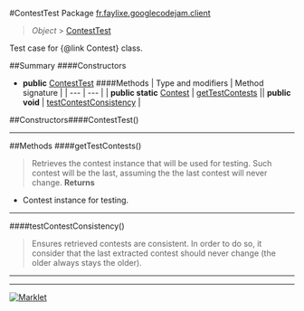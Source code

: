 #ContestTest
Package [fr.faylixe.googlecodejam.client](README.md)<br>

> *Object* > [ContestTest](ContestTest.md)

Test case for {@link Contest} class.

##Summary
####Constructors
* **public** [ContestTest](#contesttest)
####Methods
| Type and modifiers | Method signature |
| --- | --- |
| **public static** [Contest](Contest.md) | [getTestContests](#gettestcontests) || **public** **void** | [testContestConsistency](#testcontestconsistency) |

##Constructors####ContestTest()
> 

---


##Methods
####getTestContests()
> Retrieves the contest instance that will
 be used for testing. Such contest will be
 the last, assuming the the last contest
 will never change.
**Returns**
* Contest instance for testing.

---

####testContestConsistency()
> Ensures retrieved contests are consistent.
 In order to do so, it consider that the last extracted
 contest should never change (the older always stays the older).

---

---

[![Marklet](https://img.shields.io/badge/Generated%20by-Marklet-green.svg)](https://github.com/Faylixe/marklet)